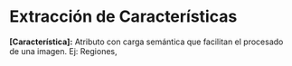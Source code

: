 # Extracción de Características

**[Característica]:** Atributo con carga semántica que facilitan el procesado de una imagen.
Ej: Regiones, 